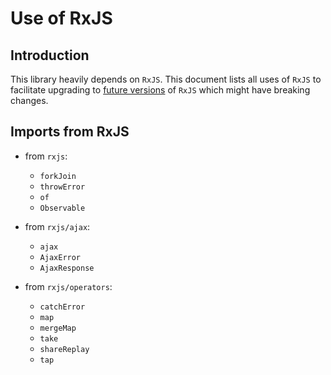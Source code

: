 # Use of RxJS

## Introduction

This library heavily depends on `RxJS`.
This document lists all uses of `RxJS` to facilitate upgrading to 
[future versions](https://github.com/ReactiveX/rxjs/blob/master/CHANGELOG.md) 
of `RxJS` which might have breaking changes.

## Imports from RxJS

- from `rxjs`:
   - `forkJoin`
   - `throwError`
   - `of`
   - `Observable`

- from `rxjs/ajax`:
    - `ajax`
    - `AjaxError`
    - `AjaxResponse`
    
- from `rxjs/operators`:
    - `catchError`
    - `map`
    - `mergeMap`
    - `take`
    - `shareReplay`  
    - `tap`

